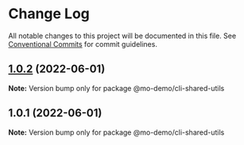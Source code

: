 # Change Log

All notable changes to this project will be documented in this file.
See [Conventional Commits](https://conventionalcommits.org) for commit guidelines.

## [1.0.2](https://github.com/payne608/lerna-best-practice/compare/@mo-demo/cli-shared-utils@1.0.1...@mo-demo/cli-shared-utils@1.0.2) (2022-06-01)

**Note:** Version bump only for package @mo-demo/cli-shared-utils





## 1.0.1 (2022-06-01)

**Note:** Version bump only for package @mo-demo/cli-shared-utils
